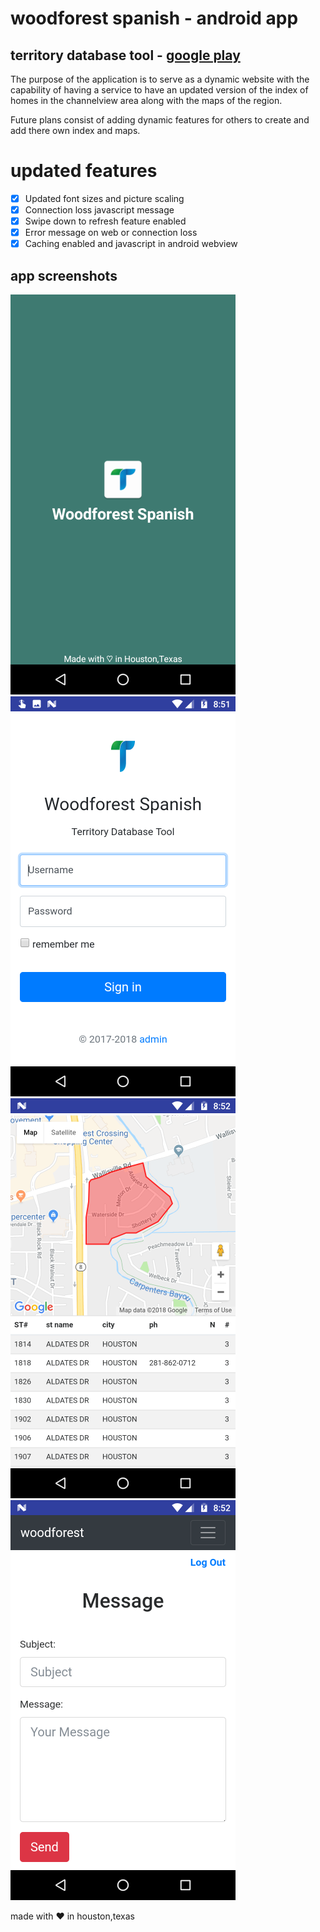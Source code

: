 # woodforest spanish - android app 
## territory database tool - [google play ](https://play.google.com/store/apps/details?id=com.twinrat.woodforest)

The purpose of the application is to serve as a dynamic website with the capability of having a service to have an updated version of the index of homes in the channelview area along with the maps of the  region. 

Future plans consist of adding dynamic features for others to create and add there own index and maps.

# updated features

- [x] Updated font sizes and picture scaling 
- [x] Connection loss javascript message 
- [x] Swipe down to refresh feature enabled 
- [x] Error message on web or connection loss 
- [x] Caching enabled and javascript in android webview

## app screenshots 

![alt text](https://github.com/filehippo/Woodforestapp/blob/master/1.png)
![alt text](https://github.com/filehippo/Woodforestapp/blob/master/2.png)
![alt text](https://github.com/filehippo/Woodforestapp/blob/master/3.png)
![alt text](https://github.com/filehippo/Woodforestapp/blob/master/4.png)


made with &#9829; in houston,texas


